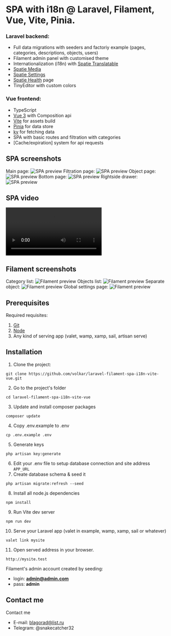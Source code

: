 # SPA with i18n @ Laravel, Filament, Vue, Vite, Pinia.

### Laravel backend:
- Full data migrations with seeders and factoriy example (pages, categories, descriptions, objects, users)
- Filament admin panel with customised theme
- Internationalization (i18n) with [Spatie Translatable](https://filamentphp.com/docs/2.x/spatie-laravel-translatable-plugin/installation)
- [Spatie Media](https://filamentphp.com/docs/2.x/spatie-laravel-media-library-plugin/installation)
- [Spatie Settings](https://filamentphp.com/docs/2.x/spatie-laravel-settings-plugin/installation)
- [Spatie Health](https://github.com/shuvroroy/filament-spatie-laravel-health) page
- TinyEditor with custom colors

### Vue frontend:
- TypeScript
- [Vue 3](https://vuejs.org/) with Composition api
- [Vite](https://vitejs.dev/) for assets build
- [Pinia](https://pinia.vuejs.org/) for data store
- [ky](https://github.com/sindresorhus/ky) for fetching data
- SPA with basic routes and filtration with categories
- [Cache/expiration] system for api requests

## SPA screenshots
Main page:
![SPA preview](https://github.com/Beast22/laravel-filament-spa-i18n-vite-vue/blob/main/github_preview/p-1.jpg?raw=true)
Filtration page:
![SPA preview](https://github.com/Beast22/laravel-filament-spa-i18n-vite-vue/blob/main/github_preview/p-2.jpg?raw=true)
Object page:
![SPA preview](https://github.com/Beast22/laravel-filament-spa-i18n-vite-vue/blob/main/github_preview/p-3.jpg?raw=true)
Bottom page:
![SPA preview](https://github.com/Beast22/laravel-filament-spa-i18n-vite-vue/blob/main/github_preview/p-4.jpg?raw=true)
Rightside drawer:
![SPA preview](https://github.com/Beast22/laravel-filament-spa-i18n-vite-vue/blob/main/github_preview/p-5.jpg?raw=true)

## SPA video
![SPA preview](https://github.com/Beast22/laravel-filament-spa-i18n-vite-vue/blob/main/github_preview/video_1.mp4)

## Filament screenshots

Category list:
![Filament preview](https://github.com/Beast22/laravel-filament-spa-i18n-vite-vue/blob/main/github_preview/pf-1.jpg?raw=true)
Objects list:
![Filament preview](https://github.com/Beast22/laravel-filament-spa-i18n-vite-vue/blob/main/github_preview/pf-2.jpg?raw=true)
Separate object:
![Filament preview](https://github.com/Beast22/laravel-filament-spa-i18n-vite-vue/blob/main/github_preview/pf-3.jpg?raw=true)
Global settings page:
![Filament preview](https://github.com/Beast22/laravel-filament-spa-i18n-vite-vue/blob/main/github_preview/pf-4.jpg?raw=true)

## Prerequisites

Required requisites:

1. [Git](https://git-scm.com/book/en/Getting-Started-Installing-Git)
2. [Node](https://nodejs.org/en/)
3. Any kind of serving app (valet, wamp, xamp, sail, artisan serve)

## Installation

1. Clone the project:
```
git clone https://github.com/volkar/laravel-filament-spa-i18n-vite-vue.git
```
2. Go to the project's folder
```
cd laravel-filament-spa-i18n-vite-vue
```
3. Update and install composer packages
```
composer update
```
4. Copy .env.example to .env
```
cp .env.example .env
```
5. Generate keys
```
php artisan key:generate
```
6. Edit your .env file to setup database connection and site address `APP_URL`
7. Create database schema & seed it
```
php artisan migrate:refresh --seed
```
8. Install all node.js dependencies
```
npm install
```
9. Run Vite dev server
```
npm run dev
```
10. Serve your Laravel app (valet in example, wamp, xamp, sail or whatever)
```
valet link mysite
```
11. Open served address in your browser.
```
http://mysite.test
```

Filament's admin account created by seeding:
- login: **admin@admin.com**
- pass: **admin**

## Contact me

Contact me
- E-mail: blagorad@list.ru
- Telegram: @snakecatcher32
